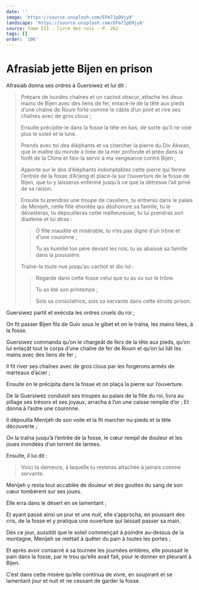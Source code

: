 ```yaml
---
date: ''
image: 'https://source.unsplash.com/EFm7JpD9jy8'
landscape: 'https://source.unsplash.com/EFm7JpD9jy8'
source: tome III - livre des rois - P. 262
tags: []
order: '106'
---
```


# Afrasiab jette Bijen en prison

Afrasiab donna ses ordres à Guersiwez et lui dit :

> Prépare de lourdes chaînes et un cachot obscur, attache les deux mains de Bijen avec des liens de fer, enlace-le de la tête aux pieds d’une chaîne de Roum forte comme le câble d’un pont et rive ses chaînes avec de gros clous ;
>
> Ensuite précipite-le dans la fosse la tête en bas, de sorte qu’il ne voie plus le soleil et la lune.
>
> Prends avec toi des éléphants et va chercher la pierre du Div Akwan, que le maître du monde a tirée de la mer profonde et jetée dans la forêt de la Chine et fais-la servir à ma vengeance contre Bijen ;
>
> Apporte sur le dos d’éléphants indomptables cette pierre qui ferme l’entrée de la fosse d’Arjeng et place-la sur l’ouverture de la fosse de Bijen, que tu y laisseras enfermé jusqu’à ce que la détresse l’ait privé de sa raison.
>
> Ensuite tu prendras une troupe de cavaliers, tu entreras dans le palais de Menijeh, cette fille éhontée qui déshonore sa famille, tu le dévasteras, tu dépouilleras cette malheureuse, tu lui prendras son diadème et lui diras :
>
> > Ô fille maudite et misérable, tu n’es pas digne d’un trône et d’une couronne ;
> >
> > Tu as humilié ton père devant les rois, tu as abaissé sa famille dans la poussière.
>
> Traîne-la toute nue jusqu’au cachot et dis-lui :
>
> > Regarde dans cette fosse celui que tu as vu sur le trône.
> >
> > Tu as été son printemps ;
> >
> > Sois sa consolatrice, sois sa servante dans cette étroite prison.

Guersiwez partit et exécuta les ordres cruels du roi ;

On fit passer Bijen fils de Guiv sous le gibet et on le traîna, les mains liées, à la fosse.

Guersiwez commanda qu’on le chargeât de fers de la tête aux pieds, qu’on lui enlaçât tout le corps d’une chaîne de fer de Roum et qu’on lui liât les mains avec des liens de fer ;

Il fit river ses chaînes avec de gros clous par les forgerons armés de marteaux d’acier ;

Ensuite on le précipita dans la fosse et on plaça la pierre sur l’ouverture.

De là Guersiwez conduisit ses troupes au palais de la fille du roi, livra au pillage ses trésors et ses joyaux, arracha à l’un une caisse remplie d’or ; Et donna à l’autre une couronne.

Il dépouilla Menijeh de son voile et la fit marcher nu-pieds et la tête découverte ;

On la traîna jusqu’à l’entrée de la fosse, le cœur rempli de douleur et les joues inondées d’un torrent de larmes.

Ensuite, il lui dit :

> Voici ta demeure, à laquelle tu resteras attachée à jamais comme servante.

Menijeh y resta tout accablée de douleur et des gouttes du sang de son cœur tombèrent sur ses joues.

Elle erra dans le désert en se lamentant ;

Et ayant passé ainsi un jour et une nuit, elle s’approcha, en poussant des cris, de la fosse et y pratiqua une ouverture qui laissait passer sa main.

Dès ce jour, aussitôt que le soleil commençait à poindre au-dessus de la montagne, Menijeh se mettait à quêter du pain à toutes les portes ;

Et après avoir consacré à sa tournée les journées entières, elle poussait le pain dans la fosse, par le trou qu’elle avait fait, pour le donner en pleurant à Bijen.

C’est dans cette misère qu’elle continua de vivre, en soupirant et se lamentant jour et nuit et ne cessant de garder la fosse.
